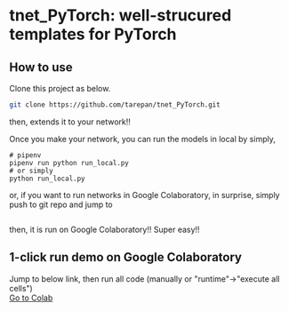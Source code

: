 # tnet_PyTorch: well-strucured templates for PyTorch


## How to use
Clone this project as below.
```bash
git clone https://github.com/tarepan/tnet_PyTorch.git
```
then, extends it to your network!!

Once you make your network, you can run the models in local by simply,
```
# pipenv
pipenv run python run_local.py
# or simply
python run_local.py
```
or, if you want to run networks in Google Colaboratory, in surprise, simply push to git repo and jump to  
```

```
then, it is run on Google Colaboratory!! Super easy!!

## 1-click run demo on Google Colaboratory
Jump to below link, then run all code (manually or "runtime"->"execute all cells")  
[Go to Colab](https://colab.research.google.com/github/tarepan/mnet/blob/master/mnet.ipynb)
